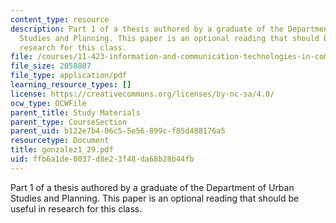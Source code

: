 ```yaml
---
content_type: resource
description: Part 1 of a thesis authored by a graduate of the Department of Urban
  Studies and Planning. This paper is an optional reading that should be useful in
  research for this class.
file: /courses/11-423-information-and-communication-technologies-in-community-development-spring-2004/ffb6a1de0037d8e23f48da68b28b44fb_gonzalez1_29.pdf
file_size: 2058807
file_type: application/pdf
learning_resource_types: []
license: https://creativecommons.org/licenses/by-nc-sa/4.0/
ocw_type: OCWFile
parent_title: Study Materials
parent_type: CourseSection
parent_uid: b122e7b4-06c5-5e56-899c-f85d488176a5
resourcetype: Document
title: gonzalez1_29.pdf
uid: ffb6a1de-0037-d8e2-3f48-da68b28b44fb
---
```

Part 1 of a thesis authored by a graduate of the Department of Urban Studies and Planning. This paper is an optional reading that should be useful in research for this class.